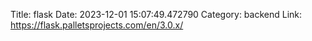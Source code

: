 Title: flask
Date: 2023-12-01 15:07:49.472790
Category: backend
Link: https://flask.palletsprojects.com/en/3.0.x/

